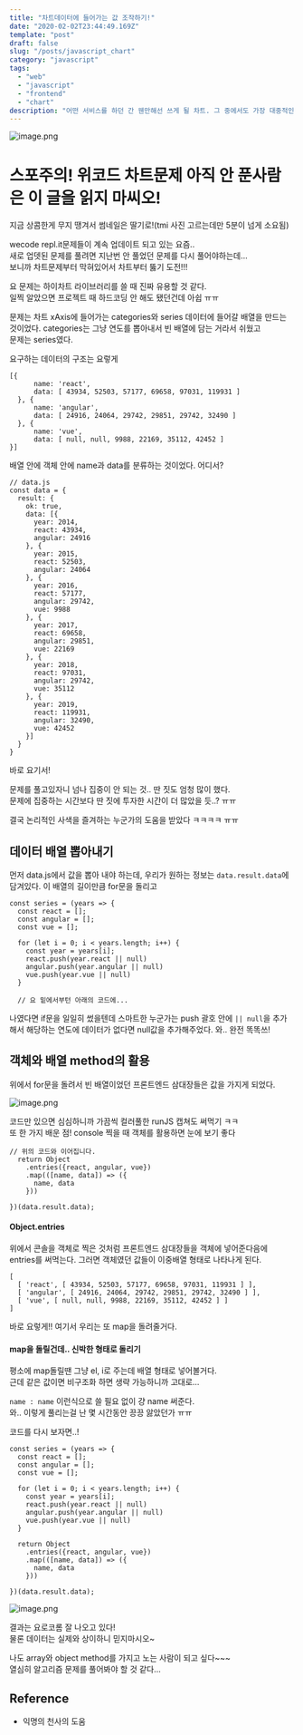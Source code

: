 ```yaml
---
title: "차트데이터에 들어가는 값 조작하기!"
date: "2020-02-02T23:44:49.169Z"
template: "post"
draft: false
slug: "/posts/javascript_chart"
category: "javascript"
tags:
  - "web"
  - "javascript"
  - "frontend"
  - "chart"
description: "어떤 서비스를 하던 간 웬만해선 쓰게 될 차트. 그 중에서도 가장 대중적인 하이차트! 오늘은 자바스크립트로 차트데이터에 들어가는 값을 조작하는 연습문제를 풀어보았다."
---
```


![image.png](https://images.velog.io/post-images/dooreplay/d41e70a0-45c5-11ea-a464-71d1a081527a/image.png)

# 스포주의! 위코드 차트문제 아직 안 푼사람은 이 글을 읽지 마씨오!

지금 상콤한게 무지 땡겨서 썸네일은 딸기로!(tmi 사진 고르는데만 5분이 넘게 소요됨)

wecode repl.it문제들이 계속 업데이트 되고 있는 요즘..<br />
새로 업뎃된 문제를 풀려면 지난번 안 풀었던 문제를 다시 풀어야하는데...<br />
보니까 차트문제부터 막혀있어서 차트부터 뚫기 도전!!!

요 문제는 하이차트 라이브러리를 쓸 때 진짜 유용할 것 같다.<br />
일찍 알았으면 프로젝트 때 하드코딩 안 해도 됐던건데 아쉽 ㅠㅠ

문제는 차트 xAxis에 들어가는 categories와 series 데이터에 들어갈 배열을 만드는 것이었다.
categories는 그냥 연도를 뽑아내서 빈 배열에 담는 거라서 쉬웠고<br />
문제는 series였다.

요구하는 데이터의 구조는 요렇게

```
[{
      name: 'react',
      data: [ 43934, 52503, 57177, 69658, 97031, 119931 ]
  }, {
      name: 'angular',
      data: [ 24916, 24064, 29742, 29851, 29742, 32490 ]
  }, {
      name: 'vue',
      data: [ null, null, 9988, 22169, 35112, 42452 ]
}]
```

배열 안에 객체 안에 name과 data를 분류하는 것이었다. 어디서?

```
// data.js
const data = {
  result: {
    ok: true,
    data: [{
      year: 2014,
      react: 43934,
      angular: 24916
    }, {
      year: 2015,
      react: 52503,
      angular: 24064
    }, {
      year: 2016,
      react: 57177,
      angular: 29742,
      vue: 9988
    }, {
      year: 2017,
      react: 69658,
      angular: 29851,
      vue: 22169
    }, {
      year: 2018,
      react: 97031,
      angular: 29742,
      vue: 35112
    }, {
      year: 2019,
      react: 119931,
      angular: 32490,
      vue: 42452
    }]
  }
}
```

바로 요기서!

문제를 풀고있자니 넘나 집중이 안 되는 것.. 딴 짓도 엄청 많이 했다.<br />
문제에 집중하는 시간보다 딴 짓에 투자한 시간이 더 많았을 듯..? ㅠㅠ

결국 논리적인 사색을 즐겨하는 누군가의 도움을 받았다 ㅋㅋㅋㅋ ㅠㅠ

## 데이터 배열 뽑아내기

먼저 data.js에서 값을 뽑아 내야 하는데, 우리가 원하는 정보는 `data.result.data`에 담겨있다.
이 배열의 길이만큼 for문을 돌리고

```
const series = (years => {
  const react = [];
  const angular = [];
  const vue = [];

  for (let i = 0; i < years.length; i++) {
    const year = years[i];
    react.push(year.react || null)
    angular.push(year.angular || null)
    vue.push(year.vue || null)
  }

  // 요 밑에서부턴 아래의 코드에...

```

나였다면 if문을 일일히 썼을텐데 스마트한 누군가는 push 괄호 안에 `|| null`을 추가해서
해당하는 연도에 데이터가 없다면 null값을 추가해주었다. 와.. 완전 똑똑쓰!

## 객체와 배열 method의 활용

위에서 for문을 돌려서 빈 배열이었던 프론트엔드 삼대장들은 값을 가지게 되었다.

![image.png](https://images.velog.io/post-images/dooreplay/9ec3a8a0-45c8-11ea-8282-db378fc2babc/image.png)

코드만 있으면 심심하니까 가끔씩 컬러풀한 runJS 캡쳐도 써먹기 ㅋㅋ<br />
또 한 가지 배운 점! console 찍을 때 객체를 활용하면 눈에 보기 좋다

```
// 위의 코드와 이어집니다.
  return Object
    .entries({react, angular, vue})
    .map(([name, data]) => ({
      name, data
    }))

})(data.result.data);

```

#### Object.entries

위에서 콘솔을 객체로 찍은 것처럼 프론트엔드 삼대장들을 객체에 넣어준다음에 entries를 써먹는다.
그러면 객체였던 값들이 이중배열 형태로 나타나게 된다.

```
[
  [ 'react', [ 43934, 52503, 57177, 69658, 97031, 119931 ] ],
  [ 'angular', [ 24916, 24064, 29742, 29851, 29742, 32490 ] ],
  [ 'vue', [ null, null, 9988, 22169, 35112, 42452 ] ]
]
```

바로 요렇게!!
여기서 우리는 또 map을 돌려줄거다.

#### map을 돌릴건데.. 신박한 형태로 돌리기

평소에 map돌릴땐 그냥 el, i로 주는데 배열 형태로 넣어볼거다.<br />
근데 같은 값이면 비구조화 하면 생략 가능하니까 고대로...

`name : name` 이런식으로 쓸 필요 없이 걍 name 써준다.<br />
와.. 이렇게 풀리는걸 난 몇 시간동안 끙끙 앓았던가 ㅠㅠ

코드를 다시 보자면..!

```
const series = (years => {
  const react = [];
  const angular = [];
  const vue = [];

  for (let i = 0; i < years.length; i++) {
    const year = years[i];
    react.push(year.react || null)
    angular.push(year.angular || null)
    vue.push(year.vue || null)
  }

  return Object
    .entries({react, angular, vue})
    .map(([name, data]) => ({
      name, data
    }))

})(data.result.data);
```

![image.png](https://images.velog.io/post-images/dooreplay/6a1da720-45ca-11ea-978a-8d5d2d7b64e3/image.png)

결과는 요로코롬 잘 나오고 있다!<br />
물론 데이터는 실제와 상이하니 믿지마시오~

나도 array와 object method를 가지고 노는 사람이 되고 싶다~~~ <br />
열심히 알고리즘 문제를 풀어봐야 할 것 같다...

## Reference

- 익명의 천사의 도움
